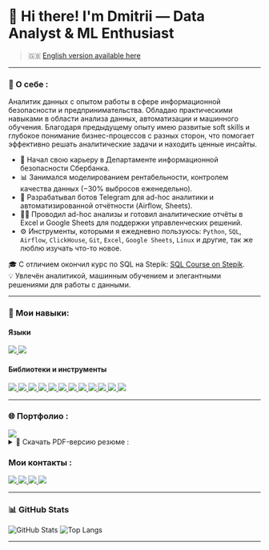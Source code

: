 # 👋 Hi there! I'm Dmitrii — Data Analyst & ML Enthusiast

> 🇬🇧 [English version available here](README_EN.md)
---

### 🚀 О себе :

Аналитик данных с опытом работы в сфере информационной безопасности и предпринимательства. Обладаю практическими навыками в области анализа данных, автоматизации и машинного обучения. Благодаря предыдущему опыту имею развитые soft skills и глубокое понимание бизнес-процессов с разных сторон, что помогает эффективно решать аналитические задачи и находить ценные инсайты.

- 🏦 Начал свою карьеру в Департаменте информационной безопасности Сбербанка. 
- 📊 Занимался моделированием рентабельности, контролем качества данных (−30% выбросов еженедельно). 
- 🤖 Разрабатывал ботов Telegram для ad-hoc аналитики и автоматизированной отчётности (Airflow, Sheets).
- 👨‍💻 Проводил ad-hoc анализы и готовил аналитические отчёты в Excel и Google Sheets для поддержки управленческих решений.
- ⚙️ Инструменты, которыми я ежедневно пользуюсь: `Python`, `SQL`, `Airflow`, `ClickHouse`, `Git`, `Excel`, `Google Sheets`, `Linux` и другие, так же люблю изучать что-то новое.

🎓 C отличием окончил курс по SQL на Stepik: [SQL Course on Stepik](https://stepik.org/cert/2261370?lang=en).  
💡 Увлечён аналитикой, машинным обучением и элегантными решениями для работы с данными.

---

### 🧰 Мои навыки:

#### Языки
<a href="https://www.python.org/" title="Python — основной язык для анализа данных и автоматизации">
  <img src="https://img.shields.io/badge/Python-3776AB?logo=python&logoColor=white">
</a>
<a href="https://www.postgresql.org/" title="SQL — язык запросов для работы с базами данных">
  <img src="https://img.shields.io/badge/SQL-003B57?logo=postgresql&logoColor=white">
</a>


#### Библиотеки и инструменты
<a href="https://pandas.pydata.org/" title="Pandas — анализ и обработка данных">
  <img src="https://img.shields.io/badge/Pandas-150458?logo=pandas">
</a>
<a href="https://numpy.org/" title="NumPy — работа с многомерными массивами и вычислениями">
  <img src="https://img.shields.io/badge/NumPy-013243?logo=numpy">
</a>
<a href="https://scikit-learn.org/" title="Scikit-learn — инструменты машинного обучения">
  <img src="https://img.shields.io/badge/Scikit--learn-F7931E?logo=scikit-learn">
</a>
<a href="https://matplotlib.org/" title="Matplotlib — визуализация данных">
  <img src="https://img.shields.io/badge/Matplotlib-11557C?logo=plotly">
</a>
<a href="https://airflow.apache.org/" title="Apache Airflow — оркестрация и автоматизация ETL-процессов">
  <img src="https://img.shields.io/badge/Airflow-017CEE?logo=apache-airflow">
</a>
<a href="https://clickhouse.com/" title="ClickHouse — аналитическая СУБД для больших данных">
  <img src="https://img.shields.io/badge/ClickHouse-FFCC00?logo=clickhouse">
</a>
<a href="https://core.telegram.org/bots/api" title="Telegram API — создание и интеграция телеграм-ботов">
  <img src="https://img.shields.io/badge/Telegram%20Bot-26A5E4?logo=telegram">
</a>
<a href="https://www.microsoft.com/microsoft-365/excel" title="Excel — отчеты, визуализация и анализ данных">
  <img src="https://img.shields.io/badge/Excel-217346?logo=microsoft-excel&logoColor=white">
</a>
<a href="https://www.google.com/sheets/about/" title="Google Sheets — совместные таблицы и дашборды">
  <img src="https://img.shields.io/badge/Google_Sheets-34A853?logo=googlesheets&logoColor=white">
</a>
<a href="https://jupyter.org/" title="Jupyter Notebook — интерактивные тетради для анализа данных">
  <img src="https://img.shields.io/badge/Jupyter_Notebook-F37626?logo=jupyter&logoColor=white">
</a>
<a href="https://www.atlassian.com/software/confluence" title="Confluence — система документации и совместной работы">
  <img src="https://img.shields.io/badge/Confluence-172B4D?logo=confluence&logoColor=white">
</a>
<a href="https://www.linux.org/" title="Linux">
  <img src="https://img.shields.io/badge/Linux-FCC624?logo=linux&logoColor=black">
</a>


---

### 🌐 Портфолио :

<a href="https://github.com/JustLikeF1re/My_Profile" title="GitHub — мои проекты и портфолио">
  <img src="https://img.shields.io/badge/GitHub-181717?logo=github&logoColor=white">
</a>  
<details>
  <summary>📄 Скачать PDF-версию резюме :</summary>

  [**Скачать файл**](https://drive.google.com/uc?export=download&id=1_Izdt3cC9FmjCcXj0CW3Ofe2l0IvQKJV)
</details>


### Мои контакты :
<a href="mailto:born2beflame@gmail.com" title="Gmail — написать письмо">
  <img src="https://img.shields.io/badge/Gmail-EA4335?logo=gmail&logoColor=white">
</a>
<a href="https://t.me/JustLikeFlame" title="Telegram — личный контакт для связи">
  <img src="https://img.shields.io/badge/Telegram-26A5E4?logo=telegram&logoColor=white">
</a>
<a href="https://www.kaggle.com/justlikef1re" title="Kaggle — соревнования ML">
  <img src="https://img.shields.io/badge/Kaggle-20BEFF?logo=kaggle&logoColor=white">
</a>
<a href="https://www.linkedin.com/in/dmitrii-viktorov-928b61271" title="LinkedIn — профессиональный профиль и опыт работы">
  <img src="https://img.shields.io/badge/LinkedIn-0A66C2?logo=linkedin&logoColor=white">
</a>

---

### 📊 GitHub Stats

![GitHub Stats](https://github-readme-stats.vercel.app/api?username=JustLikeF1re&show_icons=true&theme=tokyonight)
![Top Langs](https://github-readme-stats.vercel.app/api/top-langs/?username=JustLikeF1re&layout=compact&theme=tokyonight)

---
